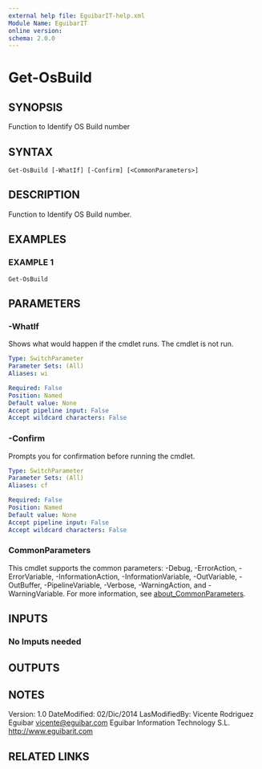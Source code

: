 ```yaml
---
external help file: EguibarIT-help.xml
Module Name: EguibarIT
online version:
schema: 2.0.0
---
```


# Get-OsBuild

## SYNOPSIS
Function to Identify OS Build number

## SYNTAX

```
Get-OsBuild [-WhatIf] [-Confirm] [<CommonParameters>]
```

## DESCRIPTION
Function to Identify OS Build number.

## EXAMPLES

### EXAMPLE 1
```
Get-OsBuild
```

## PARAMETERS

### -WhatIf
Shows what would happen if the cmdlet runs.
The cmdlet is not run.

```yaml
Type: SwitchParameter
Parameter Sets: (All)
Aliases: wi

Required: False
Position: Named
Default value: None
Accept pipeline input: False
Accept wildcard characters: False
```

### -Confirm
Prompts you for confirmation before running the cmdlet.

```yaml
Type: SwitchParameter
Parameter Sets: (All)
Aliases: cf

Required: False
Position: Named
Default value: None
Accept pipeline input: False
Accept wildcard characters: False
```

### CommonParameters
This cmdlet supports the common parameters: -Debug, -ErrorAction, -ErrorVariable, -InformationAction, -InformationVariable, -OutVariable, -OutBuffer, -PipelineVariable, -Verbose, -WarningAction, and -WarningVariable. For more information, see [about_CommonParameters](http://go.microsoft.com/fwlink/?LinkID=113216).

## INPUTS

### No Imputs needed
## OUTPUTS

## NOTES
Version:         1.0
DateModified:    02/Dic/2014
LasModifiedBy:   Vicente Rodriguez Eguibar
vicente@eguibar.com
Eguibar Information Technology S.L.
http://www.eguibarit.com

## RELATED LINKS
